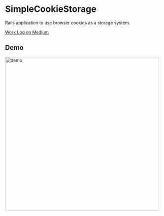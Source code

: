 # SimpleCookieStorage
Rails application to use browser cookies as a storage system.

[Work Log on Medium](https://medium.com/@victorsmelopoa/implementing-ruby-on-rails-cookies-storage-b0207c148bea)

## Demo

<img src="[path/to/image.gif](https://github.com/vctrsmelo/SimpleCookieStorage/blob/main/demo.gif)" alt="demo" width="500">
